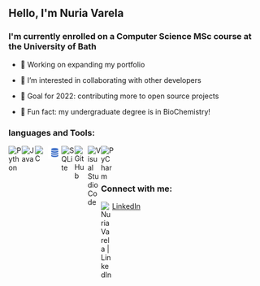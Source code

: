 
## Hello, I'm Nuria Varela 

### I'm currently enrolled on a Computer Science MSc course at the University of Bath

- 📕 Working on expanding my portfolio

- 🤝 I’m interested in collaborating with other developers

- 💭 Goal for 2022: contributing more to open source projects

- 🧪 Fun fact: my undergraduate degree is in BioChemistry!

### languages and Tools:

<img align="left" alt="Python" width="26px" src="https://upload.wikimedia.org/wikipedia/commons/c/c3/Python-logo-notext.svg" />

<img align="left" alt="Java" width="26px" src="https://upload.wikimedia.org/wikipedia/en/3/30/Java_programming_language_logo.svg" />


<img align="left" alt="C" width="26px" src="https://upload.wikimedia.org/wikipedia/commons/3/35/The_C_Programming_Language_logo.svg" />


<img align="left" alt="SQL" width="26px" src="https://raw.githubusercontent.com/github/explore/80688e429a7d4ef2fca1e82350fe8e3517d3494d/topics/sql/sql.png" />


<img align="left" alt="SQLite" width="26px" src="https://upload.wikimedia.org/wikipedia/commons/9/97/Sqlite-square-icon.svg" />


<img align="left" alt="GitHub" width="26px" src="https://upload.wikimedia.org/wikipedia/commons/a/ae/Github-desktop-logo-symbol.svg" />


<img align="left" alt="Visual Studio Code" width="26px" src="https://user-images.githubusercontent.com/674621/71187801-14e60a80-2280-11ea-94c9-e56576f76baf.png" />


<img align="left" alt="PyCharm" width="26px" src="https://upload.wikimedia.org/wikipedia/commons/1/1d/PyCharm_Icon.svg" />



<br />
<br />
<br />


### Connect with me:

<img align="left" alt="Nuria Varela | LinkedIn" width="22px" src="https://upload.wikimedia.org/wikipedia/commons/f/f8/LinkedIn_icon_circle.svg" /> [LinkedIn]

<br />







[LinkedIn]: https://www.linkedin.com/in/nuriavarela/